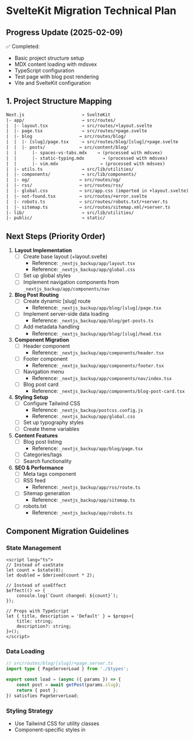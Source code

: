 # SvelteKit Migration Technical Plan

## Progress Update (2025-02-09)

✅ Completed:

- Basic project structure setup
- MDX content loading with mdsvex
- TypeScript configuration
- Test page with blog post rendering
- Vite and SvelteKit configuration

## 1. Project Structure Mapping

````diff
Next.js                      → SvelteKit
|- app/                      → src/routes/
|  |- layout.tsx             → src/routes/+layout.svelte
|  |- page.tsx               → src/routes/+page.svelte
|  |- blog                  → src/routes/blog/
|  |  |- [slug]/page.tsx     → src/routes/blog/[slug]/+page.svelte
|  |  |- posts/             → src/content/blog/
|  |      |- spaces-vs-tabs.mdx    → (processed with mdsvex)
|  |      |- static-typing.mdx       → (processed with mdsvex)
|  |      |- vim.mdx                → (processed with mdsvex)
|  |- utils.ts               → src/lib/utilities/
|  |- components/            → src/lib/components/
|  |- og/                   → src/routes/og/
|  |- rss/                  → src/routes/rss/
|  |- global.css            → src/app.css (imported in +layout.svelte)
|  |- not-found.tsx         → src/routes/+error.svelte
|  |- robots.ts             → src/routes/robots.txt/+server.ts
|  |- sitemap.ts            → src/routes/sitemap.xml/+server.ts
|- lib/                      → src/lib/utilities/
|- public/                   → static/
````

## Next Steps (Priority Order)

1. **Layout Implementation**
   - [ ] Create base layout (+layout.svelte)
     - Reference: `_nextjs_backup/app/layout.tsx`
     - Reference: `_nextjs_backup/app/global.css`
   - [ ] Set up global styles
   - [ ] Implement navigation components from `_nextjs_backup/app/components/nav`

2. **Blog Post Routing**
   - [ ] Create dynamic [slug] route
     - Reference: `_nextjs_backup/app/blog/[slug]/page.tsx`
   - [ ] Implement server-side data loading
     - Reference: `_nextjs_backup/app/blog/get-posts.ts`
   - [ ] Add metadata handling
     - Reference: `_nextjs_backup/app/blog/[slug]/head.tsx`

3. **Component Migration**
   - [ ] Header component
     - Reference: `_nextjs_backup/app/components/header.tsx`
   - [ ] Footer component
     - Reference: `_nextjs_backup/app/components/footer.tsx`
   - [ ] Navigation menu
     - Reference: `_nextjs_backup/app/components/nav/index.tsx`
   - [ ] Blog post card
     - Reference: `_nextjs_backup/app/components/blog-post-card.tsx`

4. **Styling Setup**
   - [ ] Configure Tailwind CSS
     - Reference: `_nextjs_backup/postcss.config.js`
     - Reference: `_nextjs_backup/app/global.css`
   - [ ] Set up typography styles
   - [ ] Create theme variables

5. **Content Features**
   - [ ] Blog post listing
     - Reference: `_nextjs_backup/app/blog/page.tsx`
   - [ ] Categories/tags
   - [ ] Search functionality

6. **SEO & Performance**
   - [ ] Meta tags component
   - [ ] RSS feed
     - Reference: `_nextjs_backup/app/rss/route.ts`
   - [ ] Sitemap generation
     - Reference: `_nextjs_backup/app/sitemap.ts`
   - [ ] robots.txt
     - Reference: `_nextjs_backup/app/robots.ts`

## Component Migration Guidelines

### State Management
```svelte
<script lang="ts">
// Instead of useState
let count = $state(0);
let doubled = $derived(count * 2);

// Instead of useEffect
$effect(() => {
    console.log(`Count changed: ${count}`);
});

// Props with TypeScript
let { title, description = 'Default' } = $props<{
    title: string;
    description?: string;
}>();
</script>
```

### Data Loading
```ts
// src/routes/blog/[slug]/+page.server.ts
import type { PageServerLoad } from './$types';

export const load = (async ({ params }) => {
    const post = await getPost(params.slug);
    return { post };
}) satisfies PageServerLoad;
```

### Styling Strategy
- Use Tailwind CSS for utility classes
- Component-specific styles in <style> blocks
- Global styles in app.css

### Testing Plan
1. Component tests with Vitest
2. E2E tests with Playwright
3. Content loading validation
4. SSG verification

### Deployment
- Use adapter-static for SSG
- Configure prerendering
- Set up CI/CD pipeline
